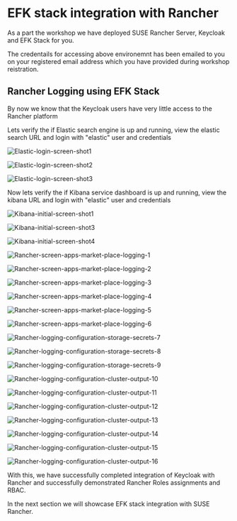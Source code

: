 # EFK stack integration with Rancher



As a part the workshop we have deployed SUSE Rancher Server, Keycloak and EFK Stack for you.

The credentails for accessing above environemnt has been emailed to you on your registered email address which you have provided during workshop reistration.





## Rancher Logging using EFK Stack

By now we know that the Keycloak users have very little access to the Rancher platform



Lets verify the if Elastic search engine is up and running, view the elastic search URL and login with "elastic" user and credentials

![Elastic-login-screen-shot1](../images/Elastic-login-screen-shot1.jpg)





![Elastic-login-screen-shot2](../images/Elastic-login-screen-shot2.jpg)



![Elastic-login-screen-shot3](../images/Elastic-login-screen-shot3.jpg)



Now lets verify the if Kibana service dashboard is up and running, view the kibana  URL and login with "elastic" user and credentials



![Kibana-initial-screen-shot1](../images/Kibana-initial-screen-shot1.jpg)

![Kibana-initial-screen-shot3](../images/Kibana-initial-screen-shot3.jpg)



![Kibana-initial-screen-shot4](../images/Kibana-initial-screen-shot4.jpg)





![Rancher-screen-apps-market-place-logging-1](../images/Rancher-screen-apps-market-place-logging-1.jpg)



![Rancher-screen-apps-market-place-logging-2](../images/Rancher-screen-apps-market-place-logging-2.jpg)





![Rancher-screen-apps-market-place-logging-3](../images/Rancher-screen-apps-market-place-logging-3.jpg)





![Rancher-screen-apps-market-place-logging-4](../images/Rancher-screen-apps-market-place-logging-4.jpg)



![Rancher-screen-apps-market-place-logging-5](../images/Rancher-screen-apps-market-place-logging-5.jpg)



![Rancher-screen-apps-market-place-logging-6](../images/Rancher-screen-apps-market-place-logging-6.jpg)





![Rancher-logging-configuration-storage-secrets-7](../images/Rancher-logging-configuration-storage-secrets-7.jpg)





![Rancher-logging-configuration-storage-secrets-8](../images/Rancher-logging-configuration-storage-secrets-8.jpg)





![Rancher-logging-configuration-storage-secrets-9](../images/Rancher-logging-configuration-storage-secrets-9.jpg)





![Rancher-logging-configuration-cluster-output-10](../images/Rancher-logging-configuration-cluster-output-10.jpg)



![Rancher-logging-configuration-cluster-output-11](../images/Rancher-logging-configuration-cluster-output-11.jpg)





![Rancher-logging-configuration-cluster-output-12](../images/Rancher-logging-configuration-cluster-output-12.jpg)



![Rancher-logging-configuration-cluster-output-13](../images/Rancher-logging-configuration-cluster-output-13.jpg)





![Rancher-logging-configuration-cluster-output-14](../images/Rancher-logging-configuration-cluster-output-14.jpg)

![Rancher-logging-configuration-cluster-output-15](../images/Rancher-logging-configuration-cluster-output-15.jpg)

![Rancher-logging-configuration-cluster-output-16](../images/Rancher-logging-configuration-cluster-output-16.jpg)





























































With this, we have successfully completed integration of Keycloak with Rancher and successfully demonstrated Rancher Roles assignments and RBAC.

In the next section we will showcase EFK stack integration with SUSE Rancher.




